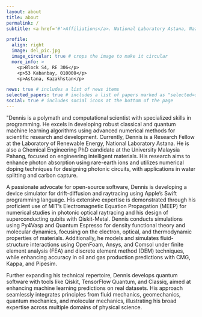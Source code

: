 ```yaml
---
layout: about
title: about
permalink: /
subtitle: <a href='#'>Affiliations</a>. National Laboratory Astana, Nazarbayev University. +77714140389. Be You, Be Curious.

profile:
  align: right
  image: del_pic.jpg
  image_circular: true # crops the image to make it circular
  more_info: >
    <p>Block S4, RE 306</p>
    <p>53 Kabanbay, 010000</p>
    <p>Astana, Kazakhstan</p>

news: true # includes a list of news items
selected_papers: true # includes a list of papers marked as "selected={true}"
social: true # includes social icons at the bottom of the page
---
```


"Dennis is a polymath and computational scientist with specialized skills in programming. He excels in developing robust classical and quantum machine learning algorithms using advanced numerical methods for scientific research and development. Currently, Dennis is a Research Fellow at the Laboratory of Renewable Energy, National Laboratory Astana. He is also a Chemical Engineering PhD candidate at the University Malaysia Pahang, focused on engineering intelligent materials. His research aims to enhance photon absorption using rare-earth ions and utilizes numerical doping techniques for designing photonic circuits, with applications in water splitting and carbon capture.

A passionate advocate for open-source software, Dennis is developing a device simulator for drift-diffusion and raytracing using Apple’s Swift programming language. His extensive expertise is demonstrated through his proficient use of MIT’s Electromagnetic Equation Propagation (MEEP) for numerical studies in photonic optical raytracing and his design of superconducting qubits with Qiskit-Metal. Dennis conducts simulations using Py4Vasp and Quantum Espresso for density functional theory and molecular dynamics, focusing on the electron, optical, and thermodynamic properties of materials. Additionally, he models and simulates fluid-structure interactions using OpenFoam, Ansys, and Comsol under finite element analysis (FEA) and discrete element method (DEM) techniques, while enhancing accuracy in oil and gas production predictions with CMG, Kappa, and Pipesim.

Further expanding his technical repertoire, Dennis develops quantum software with tools like Qiskit, TensorFlow Quantum, and Classiq, aimed at enhancing machine learning predictions on real datasets. His approach seamlessly integrates principles from fluid mechanics, geomechanics, quantum mechanics, and molecular mechanics, illustrating his broad expertise across multiple domains of physical science.